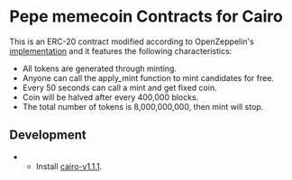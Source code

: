 # Pepe memecoin Contracts for Cairo
This is an ERC-20 contract modified according to OpenZeppelin's [implementation](https://github.com/OpenZeppelin/cairo-contracts/blob/cairo-1/src/openzeppelin/token/erc20.cairo) and it features the following characteristics:

-  All tokens are generated through minting.
-  Anyone can call the apply_mint function to mint candidates for free.
-  Every 50 seconds can call a mint and get fixed coin.
-  Coin will be halved after every 400,000 blocks.
-  The total number of tokens is 8,000,000,000, then mint will stop.

## Development

- - Install [cairo-v1.1.1](https://github.com/starkware-libs/cairo/tree/v1.1.1).